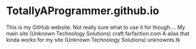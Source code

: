 # TotallyAProgrammer.github.io
This is my GitHub website. Not really sure what to use it for though....
My main site (Unknown Technology Solutions)
craft.farfaction.com
A alias that kinda works for my site (Unknown Technology Solutions)
unknownts.tk
